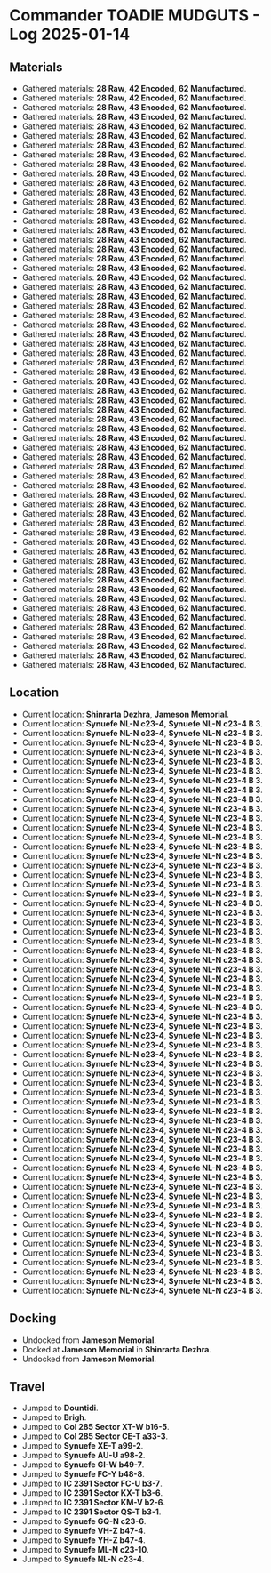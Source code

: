 # Commander TOADIE MUDGUTS - Log 2025-01-14

## Materials
- Gathered materials: **28 Raw**, **42 Encoded**, **62 Manufactured**.
- Gathered materials: **28 Raw**, **42 Encoded**, **62 Manufactured**.
- Gathered materials: **28 Raw**, **43 Encoded**, **62 Manufactured**.
- Gathered materials: **28 Raw**, **43 Encoded**, **62 Manufactured**.
- Gathered materials: **28 Raw**, **43 Encoded**, **62 Manufactured**.
- Gathered materials: **28 Raw**, **43 Encoded**, **62 Manufactured**.
- Gathered materials: **28 Raw**, **43 Encoded**, **62 Manufactured**.
- Gathered materials: **28 Raw**, **43 Encoded**, **62 Manufactured**.
- Gathered materials: **28 Raw**, **43 Encoded**, **62 Manufactured**.
- Gathered materials: **28 Raw**, **43 Encoded**, **62 Manufactured**.
- Gathered materials: **28 Raw**, **43 Encoded**, **62 Manufactured**.
- Gathered materials: **28 Raw**, **43 Encoded**, **62 Manufactured**.
- Gathered materials: **28 Raw**, **43 Encoded**, **62 Manufactured**.
- Gathered materials: **28 Raw**, **43 Encoded**, **62 Manufactured**.
- Gathered materials: **28 Raw**, **43 Encoded**, **62 Manufactured**.
- Gathered materials: **28 Raw**, **43 Encoded**, **62 Manufactured**.
- Gathered materials: **28 Raw**, **43 Encoded**, **62 Manufactured**.
- Gathered materials: **28 Raw**, **43 Encoded**, **62 Manufactured**.
- Gathered materials: **28 Raw**, **43 Encoded**, **62 Manufactured**.
- Gathered materials: **28 Raw**, **43 Encoded**, **62 Manufactured**.
- Gathered materials: **28 Raw**, **43 Encoded**, **62 Manufactured**.
- Gathered materials: **28 Raw**, **43 Encoded**, **62 Manufactured**.
- Gathered materials: **28 Raw**, **43 Encoded**, **62 Manufactured**.
- Gathered materials: **28 Raw**, **43 Encoded**, **62 Manufactured**.
- Gathered materials: **28 Raw**, **43 Encoded**, **62 Manufactured**.
- Gathered materials: **28 Raw**, **43 Encoded**, **62 Manufactured**.
- Gathered materials: **28 Raw**, **43 Encoded**, **62 Manufactured**.
- Gathered materials: **28 Raw**, **43 Encoded**, **62 Manufactured**.
- Gathered materials: **28 Raw**, **43 Encoded**, **62 Manufactured**.
- Gathered materials: **28 Raw**, **43 Encoded**, **62 Manufactured**.
- Gathered materials: **28 Raw**, **43 Encoded**, **62 Manufactured**.
- Gathered materials: **28 Raw**, **43 Encoded**, **62 Manufactured**.
- Gathered materials: **28 Raw**, **43 Encoded**, **62 Manufactured**.
- Gathered materials: **28 Raw**, **43 Encoded**, **62 Manufactured**.
- Gathered materials: **28 Raw**, **43 Encoded**, **62 Manufactured**.
- Gathered materials: **28 Raw**, **43 Encoded**, **62 Manufactured**.
- Gathered materials: **28 Raw**, **43 Encoded**, **62 Manufactured**.
- Gathered materials: **28 Raw**, **43 Encoded**, **62 Manufactured**.
- Gathered materials: **28 Raw**, **43 Encoded**, **62 Manufactured**.
- Gathered materials: **28 Raw**, **43 Encoded**, **62 Manufactured**.
- Gathered materials: **28 Raw**, **43 Encoded**, **62 Manufactured**.
- Gathered materials: **28 Raw**, **43 Encoded**, **62 Manufactured**.
- Gathered materials: **28 Raw**, **43 Encoded**, **62 Manufactured**.
- Gathered materials: **28 Raw**, **43 Encoded**, **62 Manufactured**.
- Gathered materials: **28 Raw**, **43 Encoded**, **62 Manufactured**.
- Gathered materials: **28 Raw**, **43 Encoded**, **62 Manufactured**.
- Gathered materials: **28 Raw**, **43 Encoded**, **62 Manufactured**.
- Gathered materials: **28 Raw**, **43 Encoded**, **62 Manufactured**.
- Gathered materials: **28 Raw**, **43 Encoded**, **62 Manufactured**.
- Gathered materials: **28 Raw**, **43 Encoded**, **62 Manufactured**.
- Gathered materials: **28 Raw**, **43 Encoded**, **62 Manufactured**.
- Gathered materials: **28 Raw**, **43 Encoded**, **62 Manufactured**.
- Gathered materials: **28 Raw**, **43 Encoded**, **62 Manufactured**.
- Gathered materials: **28 Raw**, **43 Encoded**, **62 Manufactured**.
- Gathered materials: **28 Raw**, **43 Encoded**, **62 Manufactured**.
- Gathered materials: **28 Raw**, **43 Encoded**, **62 Manufactured**.
- Gathered materials: **28 Raw**, **43 Encoded**, **62 Manufactured**.
- Gathered materials: **28 Raw**, **43 Encoded**, **62 Manufactured**.
- Gathered materials: **28 Raw**, **43 Encoded**, **62 Manufactured**.
- Gathered materials: **28 Raw**, **43 Encoded**, **62 Manufactured**.
- Gathered materials: **28 Raw**, **43 Encoded**, **62 Manufactured**.
- Gathered materials: **28 Raw**, **43 Encoded**, **62 Manufactured**.

## Location
- Current location: **Shinrarta Dezhra**, **Jameson Memorial**.
- Current location: **Synuefe NL-N c23-4**, **Synuefe NL-N c23-4 B 3**.
- Current location: **Synuefe NL-N c23-4**, **Synuefe NL-N c23-4 B 3**.
- Current location: **Synuefe NL-N c23-4**, **Synuefe NL-N c23-4 B 3**.
- Current location: **Synuefe NL-N c23-4**, **Synuefe NL-N c23-4 B 3**.
- Current location: **Synuefe NL-N c23-4**, **Synuefe NL-N c23-4 B 3**.
- Current location: **Synuefe NL-N c23-4**, **Synuefe NL-N c23-4 B 3**.
- Current location: **Synuefe NL-N c23-4**, **Synuefe NL-N c23-4 B 3**.
- Current location: **Synuefe NL-N c23-4**, **Synuefe NL-N c23-4 B 3**.
- Current location: **Synuefe NL-N c23-4**, **Synuefe NL-N c23-4 B 3**.
- Current location: **Synuefe NL-N c23-4**, **Synuefe NL-N c23-4 B 3**.
- Current location: **Synuefe NL-N c23-4**, **Synuefe NL-N c23-4 B 3**.
- Current location: **Synuefe NL-N c23-4**, **Synuefe NL-N c23-4 B 3**.
- Current location: **Synuefe NL-N c23-4**, **Synuefe NL-N c23-4 B 3**.
- Current location: **Synuefe NL-N c23-4**, **Synuefe NL-N c23-4 B 3**.
- Current location: **Synuefe NL-N c23-4**, **Synuefe NL-N c23-4 B 3**.
- Current location: **Synuefe NL-N c23-4**, **Synuefe NL-N c23-4 B 3**.
- Current location: **Synuefe NL-N c23-4**, **Synuefe NL-N c23-4 B 3**.
- Current location: **Synuefe NL-N c23-4**, **Synuefe NL-N c23-4 B 3**.
- Current location: **Synuefe NL-N c23-4**, **Synuefe NL-N c23-4 B 3**.
- Current location: **Synuefe NL-N c23-4**, **Synuefe NL-N c23-4 B 3**.
- Current location: **Synuefe NL-N c23-4**, **Synuefe NL-N c23-4 B 3**.
- Current location: **Synuefe NL-N c23-4**, **Synuefe NL-N c23-4 B 3**.
- Current location: **Synuefe NL-N c23-4**, **Synuefe NL-N c23-4 B 3**.
- Current location: **Synuefe NL-N c23-4**, **Synuefe NL-N c23-4 B 3**.
- Current location: **Synuefe NL-N c23-4**, **Synuefe NL-N c23-4 B 3**.
- Current location: **Synuefe NL-N c23-4**, **Synuefe NL-N c23-4 B 3**.
- Current location: **Synuefe NL-N c23-4**, **Synuefe NL-N c23-4 B 3**.
- Current location: **Synuefe NL-N c23-4**, **Synuefe NL-N c23-4 B 3**.
- Current location: **Synuefe NL-N c23-4**, **Synuefe NL-N c23-4 B 3**.
- Current location: **Synuefe NL-N c23-4**, **Synuefe NL-N c23-4 B 3**.
- Current location: **Synuefe NL-N c23-4**, **Synuefe NL-N c23-4 B 3**.
- Current location: **Synuefe NL-N c23-4**, **Synuefe NL-N c23-4 B 3**.
- Current location: **Synuefe NL-N c23-4**, **Synuefe NL-N c23-4 B 3**.
- Current location: **Synuefe NL-N c23-4**, **Synuefe NL-N c23-4 B 3**.
- Current location: **Synuefe NL-N c23-4**, **Synuefe NL-N c23-4 B 3**.
- Current location: **Synuefe NL-N c23-4**, **Synuefe NL-N c23-4 B 3**.
- Current location: **Synuefe NL-N c23-4**, **Synuefe NL-N c23-4 B 3**.
- Current location: **Synuefe NL-N c23-4**, **Synuefe NL-N c23-4 B 3**.
- Current location: **Synuefe NL-N c23-4**, **Synuefe NL-N c23-4 B 3**.
- Current location: **Synuefe NL-N c23-4**, **Synuefe NL-N c23-4 B 3**.
- Current location: **Synuefe NL-N c23-4**, **Synuefe NL-N c23-4 B 3**.
- Current location: **Synuefe NL-N c23-4**, **Synuefe NL-N c23-4 B 3**.
- Current location: **Synuefe NL-N c23-4**, **Synuefe NL-N c23-4 B 3**.
- Current location: **Synuefe NL-N c23-4**, **Synuefe NL-N c23-4 B 3**.
- Current location: **Synuefe NL-N c23-4**, **Synuefe NL-N c23-4 B 3**.
- Current location: **Synuefe NL-N c23-4**, **Synuefe NL-N c23-4 B 3**.
- Current location: **Synuefe NL-N c23-4**, **Synuefe NL-N c23-4 B 3**.
- Current location: **Synuefe NL-N c23-4**, **Synuefe NL-N c23-4 B 3**.
- Current location: **Synuefe NL-N c23-4**, **Synuefe NL-N c23-4 B 3**.
- Current location: **Synuefe NL-N c23-4**, **Synuefe NL-N c23-4 B 3**.
- Current location: **Synuefe NL-N c23-4**, **Synuefe NL-N c23-4 B 3**.
- Current location: **Synuefe NL-N c23-4**, **Synuefe NL-N c23-4 B 3**.
- Current location: **Synuefe NL-N c23-4**, **Synuefe NL-N c23-4 B 3**.
- Current location: **Synuefe NL-N c23-4**, **Synuefe NL-N c23-4 B 3**.
- Current location: **Synuefe NL-N c23-4**, **Synuefe NL-N c23-4 B 3**.
- Current location: **Synuefe NL-N c23-4**, **Synuefe NL-N c23-4 B 3**.
- Current location: **Synuefe NL-N c23-4**, **Synuefe NL-N c23-4 B 3**.
- Current location: **Synuefe NL-N c23-4**, **Synuefe NL-N c23-4 B 3**.
- Current location: **Synuefe NL-N c23-4**, **Synuefe NL-N c23-4 B 3**.
- Current location: **Synuefe NL-N c23-4**, **Synuefe NL-N c23-4 B 3**.
- Current location: **Synuefe NL-N c23-4**, **Synuefe NL-N c23-4 B 3**.

## Docking
- Undocked from **Jameson Memorial**.
- Docked at **Jameson Memorial** in **Shinrarta Dezhra**.
- Undocked from **Jameson Memorial**.

## Travel
- Jumped to **Dountidi**.
- Jumped to **Brigh**.
- Jumped to **Col 285 Sector XT-W b16-5**.
- Jumped to **Col 285 Sector CE-T a33-3**.
- Jumped to **Synuefe XE-T a99-2**.
- Jumped to **Synuefe AU-U a98-2**.
- Jumped to **Synuefe GI-W b49-7**.
- Jumped to **Synuefe FC-Y b48-8**.
- Jumped to **IC 2391 Sector FC-U b3-7**.
- Jumped to **IC 2391 Sector KX-T b3-6**.
- Jumped to **IC 2391 Sector KM-V b2-6**.
- Jumped to **IC 2391 Sector QS-T b3-1**.
- Jumped to **Synuefe GQ-N c23-6**.
- Jumped to **Synuefe VH-Z b47-4**.
- Jumped to **Synuefe YH-Z b47-4**.
- Jumped to **Synuefe ML-N c23-10**.
- Jumped to **Synuefe NL-N c23-4**.

